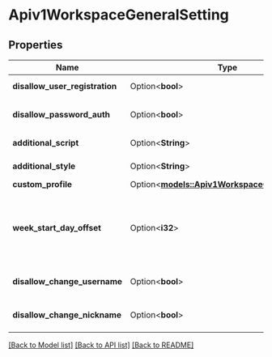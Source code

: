 # Apiv1WorkspaceGeneralSetting

## Properties

Name | Type | Description | Notes
------------ | ------------- | ------------- | -------------
**disallow_user_registration** | Option<**bool**> | disallow_user_registration disallows user registration. | [optional]
**disallow_password_auth** | Option<**bool**> | disallow_password_auth disallows password authentication. | [optional]
**additional_script** | Option<**String**> | additional_script is the additional script. | [optional]
**additional_style** | Option<**String**> | additional_style is the additional style. | [optional]
**custom_profile** | Option<[**models::Apiv1WorkspaceCustomProfile**](apiv1WorkspaceCustomProfile.md)> |  | [optional]
**week_start_day_offset** | Option<**i32**> | week_start_day_offset is the week start day offset from Sunday. 0: Sunday, 1: Monday, 2: Tuesday, 3: Wednesday, 4: Thursday, 5: Friday, 6: Saturday Default is Sunday. | [optional]
**disallow_change_username** | Option<**bool**> | disallow_change_username disallows changing username. | [optional]
**disallow_change_nickname** | Option<**bool**> | disallow_change_nickname disallows changing nickname. | [optional]

[[Back to Model list]](../README.md#documentation-for-models) [[Back to API list]](../README.md#documentation-for-api-endpoints) [[Back to README]](../README.md)


